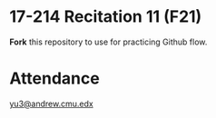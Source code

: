 # 17-214 Recitation 11 (F21)
**Fork** this repository to use for practicing Github flow.

# Attendance
yu3@andrew.cmu.edx


